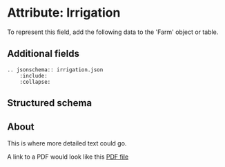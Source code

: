 Attribute: Irrigation
=====================

To represent this field, add the following data to the 'Farm' object or table.

## Additional fields

```eval_rst
.. jsonschema:: irrigation.json
    :include: 
    :collapse: 
```

## Structured schema

<script src="../../../_static/docson/widget.js" data-schema="../../../_static/irrigation.json"></script>

## About

This is where more detailed text could go. 

A link to a PDF would look like this [PDF file](methodology.pdf)